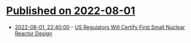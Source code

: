 # [Published on 2022-08-01](index.md)

* [2022-08-01, 22:40:00](https://news.slashdot.org/story/22/08/01/2023218/us-regulators-will-certify-first-small-nuclear-reactor-design?utm_source=rss1.0mainlinkanon&utm_medium=feed) - [US Regulators Will Certify First Small Nuclear Reactor Design](https://news.slashdot.org/story/22/08/01/2023218/us-regulators-will-certify-first-small-nuclear-reactor-design?utm_source=rss1.0mainlinkanon&utm_medium=feed)
